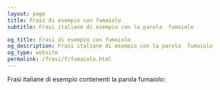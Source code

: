 ```yaml
---
layout: page
title: Frasi di esempio con fumaiolo 
subtitle: Frasi italiane di esempio con la parola  fumaiolo

og_title: Frasi di esempio con fumaiolo 
og_description: Frasi italiane di esempio con la parola  fumaiolo
og_type: website
permalink: /frasi/f/fumaiolo.html
---
```


Frasi italiane di esempio contenenti la parola fumaiolo:



